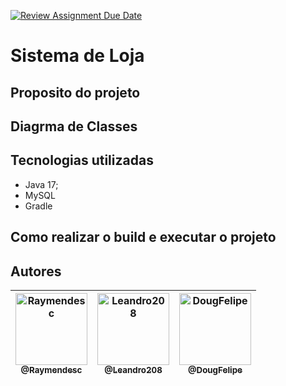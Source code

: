 [![Review Assignment Due Date](https://classroom.github.com/assets/deadline-readme-button-24ddc0f5d75046c5622901739e7c5dd533143b0c8e959d652212380cedb1ea36.svg)](https://classroom.github.com/a/u8b1GGH-)

# Sistema de Loja 

## Proposito do projeto

## Diagrma de Classes

## Tecnologias utilizadas

- Java 17;
- MySQL
- Gradle

## Como realizar o build e executar o projeto

## Autores
| [<img alt="Raymendesc" src="https://github.com/Raymendesc.png?size=115" width="115"><br><sub>@Raymendesc</sub>](https://github.com/raymendesc)| [<img alt="Leandro208" src="https://github.com/leandro208.png?size=115" width="115"><br><sub>@Leandro208</sub>](https://github.com/leandro208)| [<img alt="DougFelipe" src="https://github.com/DougFelipe.png?size=115" width="115"><br><sub>@DougFelipe</sub>](https://github.com/DougFelipe)| 
| :---: |:---: |:---:
